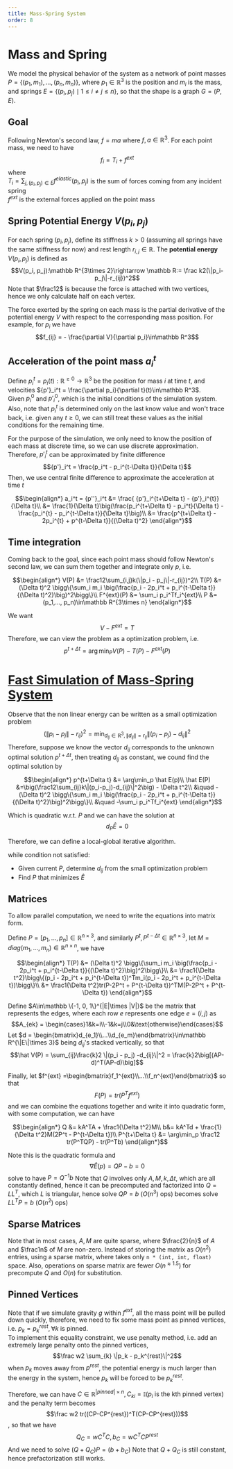 ```yaml
---
title: Mass-Spring System
order: 8
---
```

# Mass and Spring
We model the physical behavior of the system as a network of point masses $P = \{(p_1, m_1),...,(p_n, m_n)\}$, where $p_1\in\mathbb R^3$ is the position and $m_i$ is the mass, and springs $E = \{(p_i, p_j)\mid 1\leq i\neq j \leq n\}$, so that the shape is a graph $G = (P, E)$.  

## Goal
Following Newton's second law, $f = ma$ where $f,a\in\mathbb R^3$. For each point mass, we need to have 
$$f_{i} = T_{i} + f^{ext}$$ where  
$T_{i} = \sum_{j, (p_i, p_j)\in E}f^{elastic}(p_i, p_j)$ is the sum of forces coming from any incident spring   
$f^{ext}$ is the external forces applied on the point mass

## Spring Potential Energy $V(p_i, p_j)$
For each spring $(p_i, p_j)$, define its stiffness $k > 0$ (assuming all springs have the same stiffness for now) and rest length $r_{i,j}\in\mathbb R$. The __potential energy__ $V(p_i, p_j)$ is defined as 
$$V(p_i, p_j):\mathbb R^{3\times 2}\rightarrow \mathbb R:= \frac k2(\|p_i-p_j\|-r_{ij})^2$$
Note that $\frac12$ is because the force is attached with two vertices, hence we only calculate half on each vertex.

The force exerted by the spring on each mass is the partial derivative of the potential energy $V$ with respect to the corresponding mass position. For example, for $p_i$ we have 
$$f_{ij} = - \frac{\partial V}{\partial p_i}\in\mathbb R^3$$

## Acceleration of the point mass $a_i^t$
Define $p_i^t = p_i(t):\mathbb R^{\geq 0}\rightarrow \mathbb R^3$ be the position for mass $i$ at time $t$, and velocities ${p'}_i^t = \frac{\partial p_i}{\partial t}(t)\in\mathbb R^3$.  
Given $p_i^0$ and ${p'}_i^0$, which is the initial conditions of the simulation system. Also, note that $p_i^t$ is determined only on the last know value and won't trace back, i.e. given any $t\geq 0$, we can still treat these values as the initial conditions for the remaining time.   

For the purpose of the simulation, we only need to know the position of each mass at discrete time, so we can use discrete approximation. Therefore, ${p'}_i^t$ can be approximated by finite difference 
$${p'}_i^t = \frac{p_i^t - p_i^{t-\Delta t}}{\Delta t}$$
Then, we use central finite difference to approximate the acceleration at time $t$

$$\begin{align*}
a_i^t = {p''}_i^t &= \frac{ {p'}_i^{t+\Delta t} - {p'}_i^{t}}{\Delta t}\\
&= \frac{1}{\Delta t}\big(\frac{p_i^{t+\Delta t} - p_i^t}{\Delta t} - \frac{p_i^{t} - p_i^{t-\Delta t}}{\Delta t}\big)\\
&= \frac{p^{t+\Delta t} - 2p_i^{t} + p^{t-\Delta t}}{(\Delta t)^2}
\end{align*}$$


## Time integration
Coming back to the goal, since each point mass should follow Newton's second law, we can sum them together and integrate only $p$, i.e. 

$$\begin{align*}
V(P) &= \frac12\sum_{i,j}k(\|p_i - p_j\|-r_{ij})^2\\
T(P) &= (\Delta t)^2 \bigg\{\sum_i m_i \big(\frac{p_i - 2p_i^t + p_i^{t-\Delta t}}{(\Delta t)^2}\big)^2\bigg\}\\
F^{ext}(P) &= \sum_i p_i^Tf_i^{ext}\\
P &= (p_1,..., p_n)\in\mathbb R^{3\times n}
\end{align*}$$

We want $$V - F^{ext} = T$$
Therefore, we can view the problem as a optimization problem, i.e. 
$$p^{t+\Delta t} = \arg\min_{P} V(P)-T(P)-F^{ext}(P)$$

# <a href="http://graphics.berkeley.edu/papers/Liu-FSM-2013-11/Liu-FSM-2013-11.pdf">Fast Simulation of Mass-Spring System</a>

Observe that the non linear energy  can be written as a small optimization problem
$$(\|p_i-p_j\|-r_{ij})^2 = \min_{d_{ij}\in\mathbb R^3, \|d_{ij}\|=r_{ij}}\|(p_i - p_j) - d_{ij}\|^2$$
Therefore, suppose we know the vector $d_{ij}$ corresponds to the unknown optimal solution $p^{t+\Delta t}$, then treating $d_{ij}$ as constant, we cound find the optimal solution by 

$$\begin{align*}
p^{t+\Delta t} &= \arg\min_p \hat E(p)\\
\hat E(P) &=\big(\frac12\sum_{ij}k\|(p_i-p_j)-d_{ij}\|^2\big) - \Delta t^2\\
&\quad - (\Delta t)^2 \bigg\{\sum_i m_i \big(\frac{p_i - 2p_i^t + p_i^{t-\Delta t}}{(\Delta t)^2}\big)^2\bigg\}\\
&\quad -\sum_i p_i^Tf_i^{ext}
\end{align*}$$

Which is quadratic w.r.t. $P$ and we can have the solution at 
$$d_P \hat E = 0$$

Therefore, we can define a local-global iterative algorithm.   

while condition not satisfied:
  - Given current $P$, determine $d_{ij}$ from the small optimization problem
  - Find $P$ that minimizes $\hat E$
  


## Matrices
To allow parallel computation, we need to write the equations into matrix form. 

Define $P = [p_1,...,p_n]\in \mathbb R^{n\times 3}$, and similarly $P^t, P^{t-\Delta t} \in \mathbb R^{n\times 3}$, let $M = diag(m_1,...,m_n)\in \mathbb R^{n\times n}$, we have 

$$\begin{align*}
T(P) &= (\Delta t)^2 \bigg\{\sum_i m_i \big(\frac{p_i - 2p_i^t + p_i^{t-\Delta t}}{(\Delta t)^2}\big)^2\bigg\}\\
&= \frac1{\Delta t^2}\bigg\{(p_i - 2p_i^t + p_i^{t-\Delta t})^Tm_i(p_i - 2p_i^t + p_i^{t-\Delta t})\bigg\}\\
&= \frac1{\Delta t^2}tr(P-2P^t + P^{t-\Delta t})^TM(P-2P^t + P^{t-\Delta t})
\end{align*}$$


Define $A\in\mathbb \{-1, 0, 1\}^{|E|\times |V|}$ be the matrix that represents the edges, where each row $e$ represents one edge $e = (i, j)$ as
$$A_{ek} = \begin{cases}1&k=i\\-1&k=j\\0&\text{otherwise}\end{cases}$$
Let $d = \begin{bmatrix}d_{e_1}\\...\\d_{e_m}\end{bmatrix}\in\mathbb R^{\|E\|\times 3}$ being $d_{ij}$'s stacked vertically, so that 
$$\hat V(P) = \sum_{ij}\frac{k}2 \|(p_i - p_j) -d_{ij}\|^2 = \frac{k}2\big[(AP-d)^T(AP-d)\big]$$

Finally, let $f^{ext} =\begin{bmatrix}f_1^{ext}\\...\\f_n^{ext}\end{bmatrix}$ so that 
$$F(P) = tr(P^Tf^{ext})$$
and we can combine the equations together and write it into quadratic form, with some computation, we can have 

$$\begin{align*}
Q &= kA^TA + \frac1{\Delta t^2}M\\
b&= kA^Td + \frac{1}{\Delta t^2}M(2P^t - P^{t-\Delta t})\\
P^{t+\Delta t} &= \arg\min_p \frac12 tr(P^TQP) - tr(P^Tb)
\end{align*}$$

Note this is the quadratic formula and 
$$\nabla \hat E(p) = QP - b = 0$$
solve to have $P = Q^{-1}b$
Note that $Q$ involves only $A, M, k, \Delta t$, which are all constantly defined, hence it can be precomputed and factorized into $Q = LL^T$, which $L$ is triangular, hence solve $QP = b$ ($O(n^3)$ ops) becomes solve $LL^TP = b$ ($O(n^2)$ ops)

## Sparse Matrices
Note that in most cases, $A, M$ are quite sparse, where $\frac{2}{n}$ of $A$ and $\frac1n$ of $M$ are non-zero. Instead of storing the matrix as $O(n^2)$ entries, using a sparse matrix, where takes only `n * (int, int, float)` space. Also, operations on sparse matrix are fewer $O(n^{\approx 1.5})$ for precompute $Q$ and $O(n)$ for substitution.

## Pinned Vertices
Note that if we simulate gravity $g$ within $f^{ext}$, all the mass point will be pulled down quickly, therefore, we need to fix some mass point as pinned vertices, i.e. $p_k = p_k^{rest}, \forall k$ is pinned.  
To implement this equality constraint, we use penalty method, i.e. add an extremely large penalty onto the pinned vertices, 
$$\frac w2 \sum_{k} \|p_k - p_k^{rest}\|^2$$
when $p_k$ moves away from $p^{rest}$, the potential energy is much larger than the energy in the system, hence $p_k$ will be forced to be $p_k^{rest}$.  

Therefore, we can have $C\in \mathbb R^{|pinned|\times n}, C_{ki} = \mathbb I(p_i\text{ is the kth pinned vertex})$
and the penalty term becomes 
$$\frac w2 tr((CP-CP^{rest})^T(CP-CP^{rest}))$$, so that we have 
$$Q_{C} = wC^TC, b_C = wC^TCP^{rest}$$
And we need to solve $(Q+Q_C)P = (b+b_C)$
Note that $Q+Q_C$ is still constant, hence prefactorization still works.
